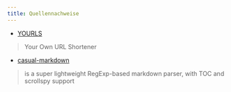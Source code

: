 ```yaml
---
title: Quellennachweise 
---
```

- [YOURLS](https://yourls.org)  
>  Your Own URL Shortener 

- [casual-markdown](https://github.com/casualwriter/casual-markdown)  
>  is a super lightweight RegExp-based markdown parser, with TOC and scrollspy support  






